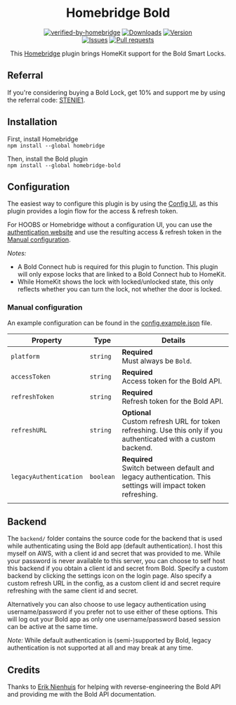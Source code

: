 <span align="center">

# Homebridge Bold

[![verified-by-homebridge](https://badgen.net/badge/homebridge/verified/purple)](https://github.com/homebridge/homebridge/wiki/Verified-Plugins)
[![Downloads](https://img.shields.io/npm/dt/homebridge-bold)](https://www.npmjs.com/package/homebridge-bold)
[![Version](https://img.shields.io/npm/v/homebridge-bold)](https://www.npmjs.com/package/homebridge-bold)
<br/>
[![Issues](https://img.shields.io/github/issues/StefanNienhuis/homebridge-bold)](https://github.com/StefanNienhuis/homebridge-bold/issues)
[![Pull requests](https://img.shields.io/github/issues-pr/StefanNienhuis/homebridge-bold)](https://github.com/StefanNienhuis/homebridge-bold/pulls)

This [Homebridge](https://homebridge.io) plugin brings HomeKit support for the Bold Smart Locks.

</span>

## Referral
If you're considering buying a Bold Lock, get 10% and support me by using the referral code: [STENIE1](https://boldsmartlock.com?referral-code=STENIE1).

## Installation
First, install Homebridge<br/>
`npm install --global homebridge`

Then, install the Bold plugin<br/>
`npm install --global homebridge-bold`

## Configuration
The easiest way to configure this plugin is by using the [Config UI](https://github.com/oznu/homebridge-config-ui-x), as this plugin provides a login flow for the access & refresh token.

For HOOBS or Homebridge without a configuration UI, you can use the [authentication website](https://stefannienhuis.github.io/homebridge-bold/) and use the resulting access & refresh token in the [Manual configuration](#manual-configuration).

*Notes:*
 * A Bold Connect hub is required for this plugin to function. This plugin will only expose locks that are linked to a Bold Connect hub to HomeKit.
 * While HomeKit shows the lock with locked/unlocked state, this only reflects whether you can turn the lock, not whether the door is locked.

### Manual configuration
An example configuration can be found in the [config.example.json](plugin/config.example.json) file.

| Property               | Type      | Details                                                                                                             |
| ---------------------- | --------- | ------------------------------------------------------------------------------------------------------------------- |
| `platform`             | `string`  | **Required**<br/>Must always be `Bold`.                                                                             |
| `accessToken`          | `string`  | **Required**<br/>Access token for the Bold API.                                                                     |
| `refreshToken`         | `string`  | **Required**<br/>Refresh token for the Bold API.                                                                    |
| `refreshURL`           | `string`  | **Optional**<br/>Custom refresh URL for token refreshing. Use this only if you authenticated with a custom backend. |
| `legacyAuthentication` | `boolean` | **Required**<br/>Switch between default and legacy authentication. This settings will impact token refreshing.      |
|                        |           |                                                                                                                     |

## Backend

The `backend/` folder contains the source code for the backend that is used while authenticating using the Bold app (default authentication). I host this myself on AWS, with a client id and secret that was provided to me. While your password is never available to this server, you can choose to self host this backend if you obtain a client id and secret from Bold. Specify a custom backend by clicking the settings icon on the login page. Also specify a custom refresh URL in the config, as a custom client id and secret require refreshing with the same client id and secret.

Alternatively you can also choose to use legacy authentication using username/password if you prefer not to use either of these options. This will log out your Bold app as only one username/password based session can be active at the same time.

*Note:* While default authentication is (semi-)supported by Bold, legacy authentication is not supported at all and may break at any time.

## Credits

Thanks to [Erik Nienhuis](https://github.com/ErikNienhuis) for helping with reverse-engineering the Bold API and providing me with the Bold API documentation.
